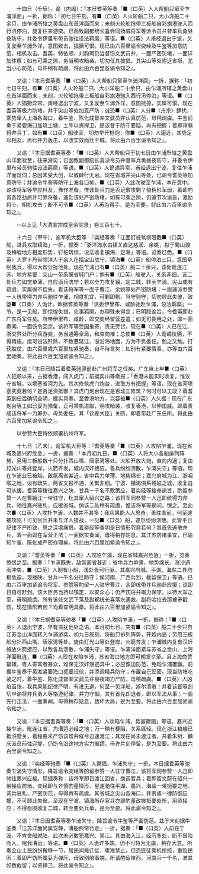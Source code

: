 <!-- { "loadSidebar": true } -->
　　十四日（壬辰），谕〔内阁〕：『本日耆英等奏「■〈口英〉人大帮船只窜至乍浦洋面」一折，据称：「初七日午刻，有■〈口英〉人火轮船二只、大小洋船二十余只，由乍浦所辖之黄盘山东首洋面而来；未刻火轮船拖带三板船自彩旗港驶入西行汛停泊，旋复往来游奕。已函致副都统长喜会同扬威将军等派令员弁督率兵勇昼夜防守，并委令伊里布带员驰往设法羁縻」等语。■〈口英〉人甫经退出宁波，又复驶至乍浦外洋，意图致击，猖獗可恨。现已由六百里谕令奕经及牛鉴等加意防范，相机攻击。耆英、特依顺、刘韵珂仍当督饬文武员弁，一面严密防堵，一面详加体察；如有可乘之隙，务当明攻暗袭，切勿任其披猖。其尖山等处附近省垣，尤当小心防范，毋许稍有疏虞。将此由六百里各谕令知之』。

　　又谕：『本日耆英奏「■〈口英〉人大帮船只窜至乍浦洋面」一折，据称：「初七日午刻，有■〈口英〉人火轮船二只、大小洋船二十余只，由乍浦所辖之黄盘山东首洋面而来；未刻，火轮船拖带三板船自彩旗港驰入西行汛停泊」等语。■〈口英〉人猖獗异常，甫经退出宁波，又复驶至乍浦外洋，意图扰掠，实属可恨。现在耆英等极力防堵，并于尖山等处加意严防；诚恐■〈口英〉人分■〈舟宗〉肆扰，乘势窜入上海各海口，着牛鉴、陈化成督率文武员弁认真防范，毋稍疏虞。牛鉴前奏于紧要海口加筑土塘、土牛以资捍卫，是该督于防守要隘，尚有把握；着即谆嘱将弁兵丁，如有■〈口英〉船驶至，切勿早开枪炮，俟■〈口英〉人逼近，其势足以相及，再行并力轰击，以收实效而壮干城。将此由六百里谕令知之』。

　　又谕：『本日据耆英等奏：「■〈口英〉人大帮船只于初七日由乍浦所辖之黄盘山洋面驶至，往来游奕；已函致副都统长喜派令员弁督率兵勇昼夜防守，并委令伊里布带员驰往设法羁縻」等语。■〈口英〉人诡谲异常，甫经退出宁波，复往乍浦洋面窥伺；总因未受大创，以致肆行无忌。现在省城并尖山等处，已谕令耆英等加意防守；并谕令牛鉴等防守上海各口矣。■〈口英〉人此次驶至乍浦，本在意中。谅该将军等早应料及，豫作准备。惟该处兵力是否足敷攻剿？倘稍形军弱，着即酌调各路劲旅并可靠将备，速赴该处严密防堵。如有可乘之隙，仍遵节次谕旨，激励将士，相机攻击；断不可令■〈口英〉人再为得手，是为至要。将此由六百里谕令知之』。

　　--以上见「大清宣宗成皇帝实录」卷三百七十。

　　十六日（甲午），谕军机大臣等：『奕经等奏「江面钉桩筑坝阻截■〈口英〉船，进兵攻取镇海」一折，据奏：「浙洋海水由镇关直达慈溪、余姚，拟于蜀山渡及梅墟地方相度形势，钉桩筑坝，设法收复镇海、定海」等语。览奏已悉。■〈口英〉人罗卜丹带领洋人千余人在招宝山驻守、镇海■〈口英〉船停泊三只，意图牵制我兵，得以大帮分扰他处。现在乍浦已有■〈口英〉船二十余只，该处毗连江苏，地方紧要；尖山一带系属省城门户；倘有■〈口英〉船驶入，关系非细。该二处兵力如觉单薄，自应添兵防守；若以全力攻复镇、定二城，转至乍浦、尖山或有疏虞，实属得不偿失。着该将军等一面于曹江、余姚等处严密防堵；一面速派参赞一人统带得力弁兵驰往乍浦，相度机宜，可剿即剿、当守则守，切勿顾此失彼，致堕■〈口英〉人诡计。昨据耆英等奏「派委伊里布、咸龄驰赴乍浦，设法羁縻」一节，是一见船，即惊惶失措，先事羁縻，办理殊未得宜；已明降谕旨，令耆英即赴广东将军任矣。所带伊里布、咸龄，即交奕经留营差遣；如无可委用之处，即一面奏闻、一面饬令回京。该将军等受国重寄，责无旁贷。现在■〈口英〉人已在江、浙交界处所分兵游奕，务当通筹全局，和衷商榷；总使■〈口英〉人诡谲伎俩，不得再施，庶可设法歼除，不致蔓延江、浙沿海地面，方为不负委任。勉之又勉。打获胜仗，由六百里或六百里加紧驰奏，自不待言矣；如别有紧要情事，亦等由六百里驰奏。将此由六百里加紧谕令知之』。

　　又谕：『本日已降旨着耆英驰驿前赴广州将军之任矣。广东自上年■〈口英〉人犯顺以来，占据香港，闯入虎门；前据奕山等奏报；「香港未能实时收复，惟议守省城，以填塞省河为先。其次修筑虎门炮台，进取方有把握」等语。现在省河填塞究竟若何？是否足资抵御？其虎门炮台现在是否动工修筑？何时可以工竣？着耆英到任后确切查明，据实具奏。至香港地方，岂容被■〈口英〉人久据！现在广东炮台等工如已妥为豫备，正可乘机进取，明攻暗袭，收复香港，以伸国威。即着责成该将军一力筹办，毋负委任。其「钦差大臣」关防，即着带赴广东任所。将此由六百里加紧谕令知之』。

　　以参赞大臣特依顺署杭州将军。

　　十七日（乙未），谕军机大臣等：『耆英等奏「■〈口英〉人攻陷乍浦，现在省城及嘉兴府危急」一折，据奏：「本月初九日，■〈口英〉人将大小各船排列阵势，另用三板船数十只分扑西山嘴、唐家湾等处。大船开放大炮，直向内逼；复由灯光山等处登岸，火箭齐发，城内汉奸接应。各兵纷纷溃散，乍浦失守」等语。现在乍浦业已被陷，敌氛离省甚近，省中兵力单薄、地势绵长；嘉兴府城为江、浙咽喉之地，设有疏失，两省文报不通，关繁非细。宁波、镇海俱系残破之城，收复自可从缓。耆英等拨往嘉兴之陕、甘兵一千名不敷策应，着奕经等接奉谕旨，酌留参赞一人在曹娥江一带驻守，杜其窜入绍兴之路；该将军同参赞一人迅即统得力弁兵，驰往嘉兴驻札，应援省城。倘该二处稍有疏虞，惟该将军等是问。懔之。至此次■〈口英〉人攻扑乍浦，人数并不甚多；我兵果能人人思奋，勇往直前，何至遽被攻陷！可见官兵并未与洋人接战，一见■〈口英〉船，遂尔纷纷溃散。此皆平日纪律不严所致，思之深堪痛恨。着奕经等查明是日情形究竟若何？其首先逃散弁兵，着一面即在军营正法；一面据实奏闻，毋得稍存姑息。其江苏防堵事宜，已谕知牛鉴、陈化成严密办理矣。将此由六百里加紧谕令知之』。

　　又谕：『耆英等奏「■〈口英〉人攻陷乍浦，现在省城嘉兴危急」一折，览奏愤恨之至。据奏：「乍浦既失，敌氛离省甚近；省中兵力单薄，地势绵长，涨沙遇雨冲失，■〈口英〉人制有小船，浅处皆可行驱。其嘉兴府城、平湖、海盐二县均极危迫，现拨陕、甘兵一千名分往防守；俟河南、广西兵到，截留保卫」等语。已由六百里加紧谕令将军、参赞等酌留一人驻守曹江，余即统带弁兵驰赴应援；谅即日自可赶到。该大臣务当持以镇定，以安众心；仍严饬将弁竭力保守，以待大军之至，毋稍疏虞。所有该处文武下落及副都统长喜落水遇救、副将哈拉去那被矛戳伤，现在情形若何？均着查明具奏。将此由六百里加紧谕令知之』。

　　又谕：『本日据耆英等驰奏「■〈口英〉人攻陷乍浦」一折，据称：「■〈口英〉人退出宁波，早有滋扰他处之语。本月初七日，突有■〈口英〉船二十余只自江苏金山洋面转入乍浦游奕。初九日辰刻，将船只排列阵势，开炮内逼；另用三板船分扑西山嘴、唐家湾等处。旋由灯光山等处登岸，火箭齐发；乍浦城内复有汉奸施放火箭接应，以致各兵溃散，乍浦失守」等语。乍浦洋面紧与苏省之金山、上海洋面毗连，■〈口英〉人现在攻陷乍浦，苏省海口地方即可朝发夕至。且上海商贾辐辏，粤人寄寓者甚众，难保无汉奸溷迹其中；必应豫加防范，免蹈乍浦覆辙。前据牛鉴奏于吴淞紧要海口扼要设伏，并添调精兵防守；布置自己妥密。现当防堵吃紧之时，着牛鉴、陈化成督率文武员弁昼夜竭力严防，毋稍疏虞。■〈口英〉人凶焰虽张，我兵果能纪律严明、有进无退，何至一见洋船，遽尔溃散！并着该督等剀切申谕将弁兵勇人等恪遵纪律，并力守御。其有首先却退者，即以军法从事；一面先行正法，一面奏闻。毋得稍存姑息，致坏大局，是为至要。将此由六百里加紧谕令知之』。

　　又谕：『本日据耆英等奏：「■〈口英〉人攻陷乍浦，势甚獗猖」等语。嘉兴近接乍浦、毗连江省，为漕运必经之地；万一稍有梗阻，关系匪轻。现在浙江粮艘已抵浒墅关，着程矞釆严饬该帮弁催令迅速渡江；其现在尚未渡江者，并着朱树、麟庆派员前往迎提，仍饬令沿途地方实力催趱，毋许片刻停留，是为至要。将此由六百里谕令知之』。

　　又谕：『奕经等驰奏「■〈口英〉人獗猖，乍浦失守」一折，本日据耆英等驰奏乍浦失守情形，降旨谕令奕经等酌留参赞一人驻守曹江，该将军同参赞一人迅即驰往嘉兴应接。现据奏称：该将军即日渡江回省，商调官兵；着即留文蔚在绍兴一带接应防堵，奕经即与齐慎酌量情形，星速驰往平湖、嘉兴、海盐一带扼要之地，调兵驻札，严密防范，毋得再有疏虞。其省城之尖山各海口，并责成一律防御应援，不可顾此失彼。至现在宁波、镇海所存官兵亦即酌量改拨扼要处所，用资接应；不得亟图收复二城，转至要处兵单，是为至要。将此谕令知之』。

　　又谕：『本日因耆英等奏乍浦失守，降旨谕令牛鉴等严密防范。兹于未刻据牛鉴奏「江苏洋面尚属安静，漕船照常行走」一折，据奏：「■〈口英〉人前在宁波，不肯舍船就陆，此次未必敢犯嘉兴、吴江。其由海入江，经历多处，断不冒险而入，阻我漕运」等语。■〈口英〉人诡诈多端，仍不可恃为无虞，稍存大意。所奏金山士民纷纷搬移一节，居民闻难迁徙，骤难禁止，但恐匪徒乘机抢掠，重贻民困；着即严饬所属妥为弹压，毋致别酿事端，所请酌留陕西、河南兵一千名，准其如数截留；以资捍卫。将此谕令知之』。


